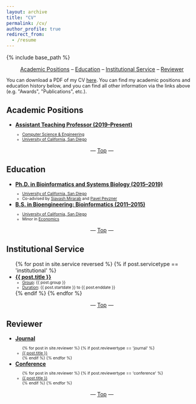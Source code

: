 ```yaml
---
layout: archive
title: "CV"
permalink: /cv/
author_profile: true
redirect_from:
  - /resume
---
```


{% include base_path %}

<center><a href="#academic-positions">Academic Positions</a> – <a href="#education">Education</a> – <a href="#institutional-service">Institutional Service</a> – <a href="#reviewer">Reviewer</a></center>

<p style="font-size:0.9em">You can download a PDF of my CV <a href="https://github.com/niemasd/curriculum-vitae/releases/latest/download/main.pdf" target="_blank">here</a>. You can find my academic positions and education history below, and you can find all other information via the links above (e.g. "Awards", "Publications", etc.).</p>

<h2 id="academic-positions">Academic Positions</h2>
<ul>
  <li><b><u>Assistant Teaching Professor (2019–Present)</u></b></li>
  <ul style="font-size:0.75em">
    <li><a href="https://cse.ucsd.edu/" target="_blank">Computer Science & Engineering</a></li>
    <li><a href="https://ucsd.edu/" target="_blank">University of California, San Diego</a></li>
  </ul>
</ul>

<center>— <a href="#top">Top</a> —</center>

<h2 id="education">Education</h2>
<ul>
  <li><b><u>Ph.D. in Bioinformatics and Systems Biology (2015–2019)</u></b></li>
  <ul style="font-size:0.75em">
    <li><a href="https://ucsd.edu/" target="_blank">University of California, San Diego</a></li>
    <li>Co-advised by <a href="http://eceweb.ucsd.edu/~smirarab/" target="_blank">Siavash Mirarab</a> and <a href="https://bioalgorithms.ucsd.edu/" target="_blank">Pavel Pevzner</a></li>
  </ul>
  <li><b><u>B.S. in Bioengineering: Bioinformatics (2011–2015)</u></b></li>
  <ul style="font-size:0.75em">
    <li><a href="https://ucsd.edu/" target="_blank">University of California, San Diego</a></li>
    <li>Minor in <a href="https://economics.ucsd.edu/undergraduate-program/major-minor-requirements/minors.html" target="_blank">Economics</a></li>
  </ul>
</ul>

<center>— <a href="#top">Top</a> —</center>

<h2 id="institutional-service">Institutional Service</h2>
<ul>{% for post in site.service reversed %}
  {% if post.servicetype == 'institutional' %}
    <li>
      <b><u>{{ post.title }}</u></b>
      <ul style="font-size:0.75em">
        <li><u>Group</u>: {{ post.group }}</li>
        <li><u>Duration</u>: {{ post.startdate }} to {{ post.enddate }}</li>
      </ul>
    </li>
  {% endif %}
{% endfor %}</ul>

<center>— <a href="#top">Top</a> —</center>

<h2 id="reviewer">Reviewer</h2>
<ul>
  <li><b><u>Journal</u></b></li>
  <ul style="font-size:0.75em">{% for post in site.reviewer %}
    {% if post.reviewertype == 'journal' %}
      <li><a href="{{ post.venueurl }}" target="_blank">{{ post.title }}</a></li>
    {% endif %}
  {% endfor %}</ul>
  <li><b><u>Conference</u></b></li>
  <ul style="font-size:0.75em">{% for post in site.reviewer %}
    {% if post.reviewertype == 'conference' %}
      <li><a href="{{ post.venueurl }}" target="_blank">{{ post.title }}</a></li>
    {% endif %}
  {% endfor %}</ul>
</ul>

<center>— <a href="#top">Top</a> —</center>
